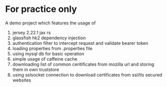 # For practice only
A demo project which features the usage of 
1. jersey 2.22.1 jax rs
2. glassfish hk2 dependency injection
3. authentication filter to intercept request and validate bearer token
4. loading properties from .properties file
5. using mysql db for basic operation
6. simple usage of caffeine cache
7. downloading list of common ceritificates from mozilla url and storing them in own truststore
8. using sslsocket connection to download certificates from ssl/tls secured websites
